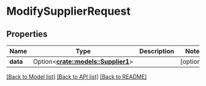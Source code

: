 # ModifySupplierRequest

## Properties

Name | Type | Description | Notes
------------ | ------------- | ------------- | -------------
**data** | Option<[**crate::models::Supplier1**](Supplier_1.md)> |  | [optional]

[[Back to Model list]](../README.md#documentation-for-models) [[Back to API list]](../README.md#documentation-for-api-endpoints) [[Back to README]](../README.md)


